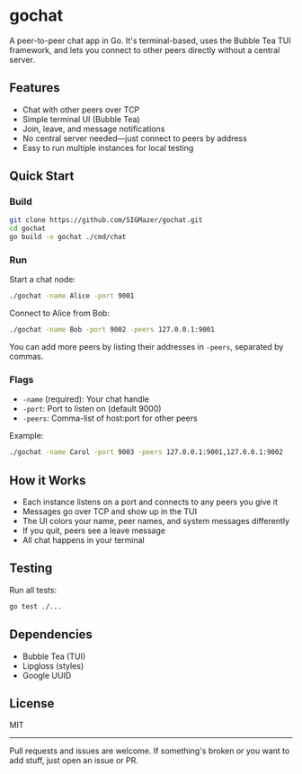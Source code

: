 # gochat

A peer-to-peer chat app in Go. It's terminal-based, uses the Bubble Tea TUI framework, and lets you connect to other peers directly without a central server.

## Features

- Chat with other peers over TCP
- Simple terminal UI (Bubble Tea)
- Join, leave, and message notifications
- No central server needed—just connect to peers by address
- Easy to run multiple instances for local testing

## Quick Start

### Build

```bash
git clone https://github.com/SIGMazer/gochat.git
cd gochat
go build -o gochat ./cmd/chat
```

### Run

Start a chat node:
```bash
./gochat -name Alice -port 9001
```

Connect to Alice from Bob:
```bash
./gochat -name Bob -port 9002 -peers 127.0.0.1:9001
```

You can add more peers by listing their addresses in `-peers`, separated by commas.

### Flags

- `-name` (required): Your chat handle
- `-port`: Port to listen on (default 9000)
- `-peers`: Comma-list of host:port for other peers

Example:
```bash
./gochat -name Carol -port 9003 -peers 127.0.0.1:9001,127.0.0.1:9002
```

## How it Works

- Each instance listens on a port and connects to any peers you give it
- Messages go over TCP and show up in the TUI
- The UI colors your name, peer names, and system messages differently
- If you quit, peers see a leave message
- All chat happens in your terminal

## Testing

Run all tests:
```bash
go test ./...
```

## Dependencies

- Bubble Tea (TUI)
- Lipgloss (styles)
- Google UUID

## License

MIT

---

Pull requests and issues are welcome. If something's broken or you want to add stuff, just open an issue or PR.
